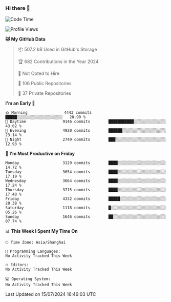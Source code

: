 ### Hi there 👋

<!--
**qbosen/qbosen** is a ✨ _special_ ✨ repository because its `README.md` (this file) appears on your GitHub profile.

Here are some ideas to get you started:

- 🔭 I’m currently working on ...
- 🌱 I’m currently learning ...
- 👯 I’m looking to collaborate on ...
- 🤔 I’m looking for help with ...
- 💬 Ask me about ...
- 📫 How to reach me: ...
- 😄 Pronouns: ...
- ⚡ Fun fact: ...
-->

<!--START_SECTION:waka-->
![Code Time](http://img.shields.io/badge/Code%20Time-2%2C111%20hrs%2036%20mins-blue)

![Profile Views](http://img.shields.io/badge/Profile%20Views-0-blue)

**🐱 My GitHub Data** 

> 📦 507.2 kB Used in GitHub's Storage 
 > 
> 🏆 682 Contributions in the Year 2024
 > 
> 🚫 Not Opted to Hire
 > 
> 📜 106 Public Repositories 
 > 
> 🔑 37 Private Repositories 
 > 
**I'm an Early 🐤** 

```text
🌞 Morning                4443 commits        █████░░░░░░░░░░░░░░░░░░░░   20.90 % 
🌆 Daytime                9146 commits        ███████████░░░░░░░░░░░░░░   43.02 % 
🌃 Evening                4920 commits        ██████░░░░░░░░░░░░░░░░░░░   23.14 % 
🌙 Night                  2749 commits        ███░░░░░░░░░░░░░░░░░░░░░░   12.93 % 
```
📅 **I'm Most Productive on Friday** 

```text
Monday                   3129 commits        ████░░░░░░░░░░░░░░░░░░░░░   14.72 % 
Tuesday                  3654 commits        ████░░░░░░░░░░░░░░░░░░░░░   17.19 % 
Wednesday                3664 commits        ████░░░░░░░░░░░░░░░░░░░░░   17.24 % 
Thursday                 3715 commits        ████░░░░░░░░░░░░░░░░░░░░░   17.48 % 
Friday                   4332 commits        █████░░░░░░░░░░░░░░░░░░░░   20.38 % 
Saturday                 1118 commits        █░░░░░░░░░░░░░░░░░░░░░░░░   05.26 % 
Sunday                   1646 commits        ██░░░░░░░░░░░░░░░░░░░░░░░   07.74 % 
```


📊 **This Week I Spent My Time On** 

```text
🕑︎ Time Zone: Asia/Shanghai

💬 Programming Languages: 
No Activity Tracked This Week

🔥 Editors: 
No Activity Tracked This Week

💻 Operating System: 
No Activity Tracked This Week
```


 Last Updated on 15/07/2024 16:46:03 UTC
<!--END_SECTION:waka-->
